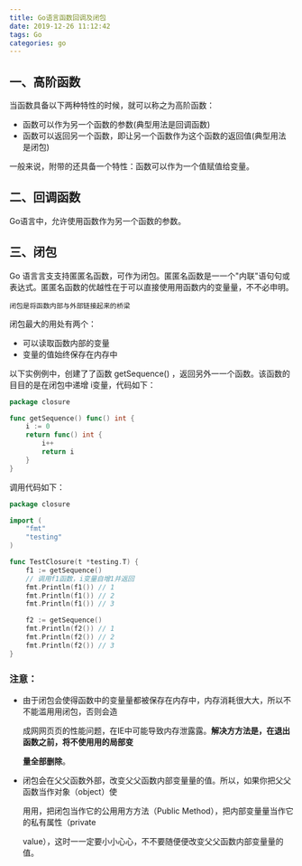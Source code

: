 ```yaml
---
title: Go语言函数回调及闭包
date: 2019-12-26 11:12:42
tags: Go
categories: go
---
```


## 一、高阶函数

当函数具备以下两种特性的时候，就可以称之为高阶函数：

* 函数可以作为另一个函数的参数(典型用法是回调函数)
* 函数可以返回另一个函数，即让另一个函数作为这个函数的返回值(典型用法是闭包)

一般来说，附带的还具备一个特性：函数可以作为一个值赋值给变量。

## 二、回调函数

Go语言中，允许使用函数作为另一个函数的参数。

## 三、闭包

Go 语⾔言⽀支持匿匿名函数，可作为闭包。匿匿名函数是⼀一个"内联"语句句或表达式。匿匿名函数的优越性在于可以直接使⽤用函数内的变量量，不不必申明。

`闭包是将函数内部与外部链接起来的桥梁`

闭包最大的用处有两个：

* 可以读取函数内部的变量
* 变量的值始终保存在内存中

以下实例例中，创建了了函数 getSequence() ，返回另外⼀一个函数。该函数的⽬目的是在闭包中递增 i变量，代码如下：

```go
package closure

func getSequence() func() int {
	i := 0
	return func() int {
		i++
		return i
	}
}
```



调用代码如下：

```go
package closure

import (
	"fmt"
	"testing"
)

func TestClosure(t *testing.T) {
	f1 := getSequence()
	// 调用f1函数，i变量自增1并返回
	fmt.Println(f1()) // 1
	fmt.Println(f1()) // 2
	fmt.Println(f1()) // 3

	f2 := getSequence()
	fmt.Println(f2()) // 1
	fmt.Println(f2()) // 2
	fmt.Println(f2()) // 3
}
```



### 注意：

* 由于闭包会使得函数中的变量量都被保存在内存中，内存消耗很⼤大，所以不不能滥⽤用闭包，否则会造

  成⽹网⻚页的性能问题，在IE中可能导致内存泄露露。**解决⽅方法是，在退出函数之前，将不使⽤用的局部变**

  **量全部删除**。

* 闭包会在⽗父函数外部，改变⽗父函数内部变量量的值。所以，如果你把⽗父函数当作对象（object）使

  ⽤用，把闭包当作它的公⽤用⽅方法（Public Method），把内部变量量当作它的私有属性（private

  value），这时⼀一定要⼩小⼼心，不不要随便便改变⽗父函数内部变量量的值。